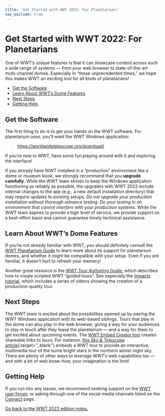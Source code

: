 ```yaml
---
title: 'Get Started with WWT 2022: For Planetarians'
nav_exclude: true
---
```


# Get Started with WWT 2022: For Planetarians

One of WWT’s unique features is that it can showcase content across such a wide
range of systems — from your web browser to state-of-the-art multi-channel
domes. Especially in “these unprecedented times,” we hope this makes WWT an
exciting tool for all kinds of planetarians!

- [Get the Software](#get-the-software)
- [Learn About WWT’s Dome Features](#learn-about-wwts-dome-features)
- [Next Steps](#next-steps)
- [Getting Help](#getting-help)


## Get the Software

The first thing to do is to get your hands on the WWT software. For planetarium
uses, you’ll want the WWT Windows application:

> <https://worldwidetelescope.org/download/>

If you’re new to WWT, have some fun playing around with it and exploring the
interface!

If you already have WWT installed in a “production” environment like a dome or
museum kiosk, we strongly recommend that you **upgrade carefully**. While the
WWT team strives to keep the Windows application functioning as reliably as
possible, the upgrades with WWT 2022 include internal changes to the app (e.g.,
a new default installation directory) that may require updates to existing
setups. *Do not upgrade your production installation without thorough advance
testing. Do your testing in an environment that cannot interfere with your
production systems.* While the WWT team aspires to provide a high level of
service, we provide support on a best-effort basis and cannot guarantee timely
technical assistance.


## Learn About WWT’s Dome Features

If you’re not already familiar with WWT, you should definitely consult the [WWT
Planetarium Guide][pg] to learn more about its support for planetarium domes,
and whether it might be compatible with your setup. Even if you are familiar, it
doesn’t hurt to refresh your memory!

[pg]: https://docs.worldwidetelescope.org/planetarium-guide/1/

Another great resource is the [WWT Tour Authoring Guide][tag], which describes
how to create scripted WWT “guided tours”. See especially the [Impacts
tutorial][impacts], which includes a series of videos showing the creation of a
production-quality tour.

[tag]: https://docs.worldwidetelescope.org/tour-authoring-guide/1/
[impacts]: https://docs.worldwidetelescope.org/tour-authoring-guide/1/impacts/


## Next Steps

The WWT team is excited about the possibilities opened up by pairing the WWT
Windows application with its web-based siblings. Tours that play in the dome can
also play in the web browser, giving a way for your audiences to stay in touch
after they leave the planetarium — and a way for them to get excited about
upcoming events. The [WWT Embed Creator tool][embed] creates shareable links to
tours. For instance, [this *Sky & Telescope*
article][sandt-nye]{:target="_blank"} embeds a WWT tour to provide an
interactive, multimedia tour of the some bright stars in the northern winter
night sky. There are plenty of other ways to leverage WWT’s web capabilities too
— and with a bit of web know-how, your imagination is the limit!

[embed]: https://embed.worldwidetelescope.org/
[sandt-nye]: https://skyandtelescope.org/astronomy-news/tour-15-of-the-brightest-stars-on-new-years-eve-video/


## Getting Help

If you run into any issues, we recommend seeking support on the [WWT user
forum][forum], or asking through one of the social media channels listed on the
[Connect][connect] page.

[forum]: https://wwt-forum.org/
[connect]: https://worldwidetelescope.org/connect/

[Go back to the WWT 2022 edition notes.](..)
